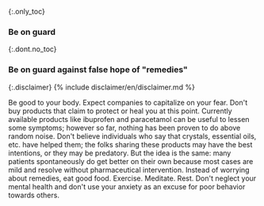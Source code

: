 {:.only_toc}
### Be on guard

{:.dont.no_toc}
### Be on guard against false hope of "remedies"

{:.disclaimer}
{% include disclaimer/en/disclaimer.md %}


Be good to your body. Expect companies to capitalize on your fear. Don't buy products that claim to protect or heal you at this point. Currently
available products like ibuprofen and paracetamol can be useful to lessen some symptoms; however so far, nothing has been proven to do above random noise. Don't believe individuals who say that crystals, essential oils, etc. have helped them; the folks sharing these products may have the best intentions, or they may be predatory. But the idea is the same: many patients spontaneously do get better on their own because most cases are mild and resolve without pharmaceutical intervention. Instead of worrying about remedies, eat good food. Exercise. Meditate. Rest. Don't neglect your mental health and don't use your anxiety as an excuse for poor behavior towards others.
